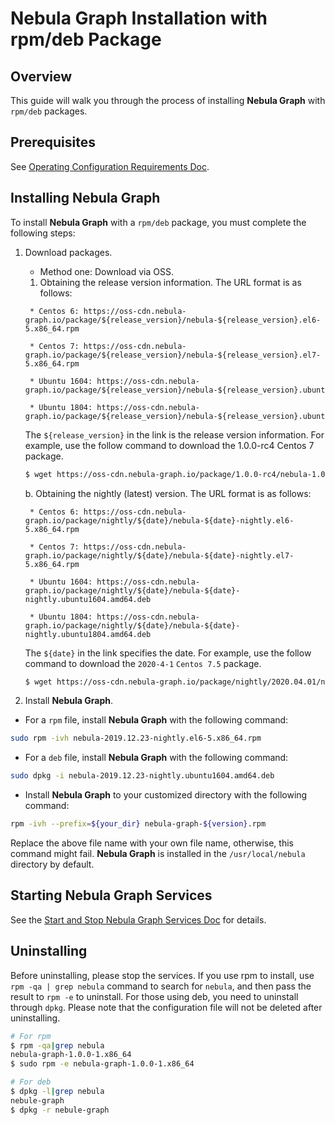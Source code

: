 # Nebula Graph Installation with rpm/deb Package

## Overview

This guide will walk you through the process of installing **Nebula Graph** with `rpm/deb` packages.

## Prerequisites

See [Operating Configuration Requirements Doc](../3.configurations/0.system-requirement.md).

## Installing Nebula Graph

To install **Nebula Graph** with a `rpm/deb` package, you must complete the following steps:

1. Download packages.

   * Method one: Download via OSS.

    1. Obtaining the release version information. The URL format is as follows:

    ```text
     * Centos 6: https://oss-cdn.nebula-graph.io/package/${release_version}/nebula-${release_version}.el6-5.x86_64.rpm

     * Centos 7: https://oss-cdn.nebula-graph.io/package/${release_version}/nebula-${release_version}.el7-5.x86_64.rpm

     * Ubuntu 1604: https://oss-cdn.nebula-graph.io/package/${release_version}/nebula-${release_version}.ubuntu1604.amd64.deb

     * Ubuntu 1804: https://oss-cdn.nebula-graph.io/package/${release_version}/nebula-${release_version}.ubuntu1804.amd64.deb
    ```

    The `${release_version}` in the link is the release version information. For example, use the follow command to download the 1.0.0-rc4 Centos 7 package.

    ```bash
    $ wget https://oss-cdn.nebula-graph.io/package/1.0.0-rc4/nebula-1.0.0-rc2.el7-5.x86_64.rpm
    ```

     b. Obtaining the nightly (latest) version. The URL format is as follows:

    ```text
     * Centos 6: https://oss-cdn.nebula-graph.io/package/nightly/${date}/nebula-${date}-nightly.el6-5.x86_64.rpm

     * Centos 7: https://oss-cdn.nebula-graph.io/package/nightly/${date}/nebula-${date}-nightly.el7-5.x86_64.rpm

     * Ubuntu 1604: https://oss-cdn.nebula-graph.io/package/nightly/${date}/nebula-${date}-nightly.ubuntu1604.amd64.deb

     * Ubuntu 1804: https://oss-cdn.nebula-graph.io/package/nightly/${date}/nebula-${date}-nightly.ubuntu1804.amd64.deb
    ```

    The `${date}` in the link specifies the date.  For example, use the follow command to download the `2020-4-1` `Centos 7.5` package.

    ```bash
    $ wget https://oss-cdn.nebula-graph.io/package/nightly/2020.04.01/nebula-2020.04.01-nightly.el7-5.x86_64.rpm
    ```

2. Install **Nebula Graph**.

* For a `rpm` file, install **Nebula Graph** with the following command:

```bash
sudo rpm -ivh nebula-2019.12.23-nightly.el6-5.x86_64.rpm
```

* For a `deb` file, install **Nebula Graph** with the following command:

```bash
sudo dpkg -i nebula-2019.12.23-nightly.ubuntu1604.amd64.deb
```

* Install **Nebula Graph** to your customized directory with the following command:

```bash
rpm -ivh --prefix=${your_dir} nebula-graph-${version}.rpm
```

Replace the above file name with your own file name, otherwise, this command might fail. **Nebula Graph** is installed in the `/usr/local/nebula` directory by default.

## Starting Nebula Graph Services

See the [Start and Stop Nebula Graph Services Doc](../2.install/2.start-stop-service.md) for details.

## Uninstalling

Before uninstalling, please stop the services. If you use rpm to install, use `rpm -qa | grep nebula` command to search for `nebula`, and then pass the result to `rpm -e` to uninstall. For those using deb, you need to uninstall through `dpkg`. Please note that the configuration file will not be deleted after uninstalling.

```bash
# For rpm
$ rpm -qa|grep nebula
nebula-graph-1.0.0-1.x86_64
$ sudo rpm -e nebula-graph-1.0.0-1.x86_64

# For deb
$ dpkg -l|grep nebula
nebule-graph
$ dpkg -r nebule-graph
```
